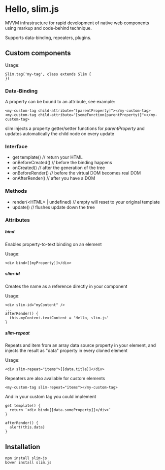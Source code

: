 # Hello, slim.js

MVVM infrastructure for rapid development of native web components using markup and code-behind technique.

Supports data-binding, repeaters, plugins.

## Custom components
Usage:
```
Slim.tag('my-tag', class extends Slim {
})
```

### Data-Binding
A property can be bound to an attribute, see example:
```
<my-custom-tag child-attribute="[parentProperty]"></my-custom-tag>
<my-custom-tag child-attribute="[someFunction(parentProperty)]"></my-custom-tag>
```
slim injects a property getter/setter functions for *parentProperty* and updates automatically the child node on every update

### Interface
- get template() // return your HTML
- onBeforeCreated() // before the binding happens
- onCreated() // after the generation of the tree
- onBeforeRender() // before the virtual DOM becomes real DOM
- onAfterRender() // after you have a DOM

### Methods
- render(&lt;HTML&gt; | undefined) // empty will reset to your original template
- update() // flushes update down the tree

### Attributes
##### bind
Enables property-to-text binding on an element

Usage:
```
<div bind>[[myProperty]]</div>
```

##### slim-id
Creates the name as a reference directly in your component

Usage:
```
<div slim-id="myContent" />
...
afterRender() {
  this.myContent.textContent = 'Hello, slim.js'
}
```

##### slim-repeat
Repeats and item from an array data source property in your element, and injects the result as "data" property in every cloned element

Usage:
```
<div slim-repeat="items">[[data.title]]</div>
```
Repeaters are also available for custom elements
```
<my-custom-tag slim-repeat="items"></my-custom-tag>
```
And in your custom tag you could implement
```
get template() {
  return `<div bind>[[data.someProperty]]</div>`
}

afterRender() {
  alert(this.data)
}
```

## Installation
```
npm install slim-js
bower install slim.js
```